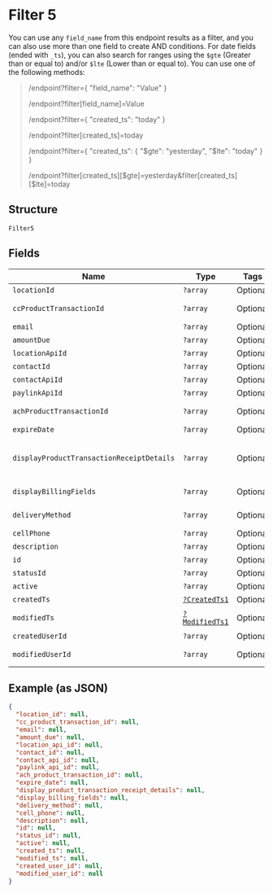 
# Filter 5

You can use any `field_name` from this endpoint results as a filter, and you can also use more than one field to create AND conditions. For date fields (ended with `_ts`), you can also search for ranges using the `$gte` (Greater than or equal to) and/or  `$lte` (Lower than or equal to). You can use one of the following methods:

> /endpoint?filter={ "field_name": "Value" }
> 
> /endpoint?filter[field_name]=Value
> 
> /endpoint?filter={ "created_ts": "today" }
> 
> /endpoint?filter[created_ts]=today
> 
> /endpoint?filter={ "created_ts": { "$gte": "yesterday", "$lte": "today" } }
> 
> /endpoint?filter[created_ts][$gte]=yesterday&filter[created_ts][$lte]=today

## Structure

`Filter5`

## Fields

| Name | Type | Tags | Description | Getter | Setter |
|  --- | --- | --- | --- | --- | --- |
| `locationId` | `?array` | Optional | - | getLocationId(): ?array | setLocationId(?array locationId): void |
| `ccProductTransactionId` | `?array` | Optional | - | getCcProductTransactionId(): ?array | setCcProductTransactionId(?array ccProductTransactionId): void |
| `email` | `?array` | Optional | - | getEmail(): ?array | setEmail(?array email): void |
| `amountDue` | `?array` | Optional | - | getAmountDue(): ?array | setAmountDue(?array amountDue): void |
| `locationApiId` | `?array` | Optional | - | getLocationApiId(): ?array | setLocationApiId(?array locationApiId): void |
| `contactId` | `?array` | Optional | - | getContactId(): ?array | setContactId(?array contactId): void |
| `contactApiId` | `?array` | Optional | - | getContactApiId(): ?array | setContactApiId(?array contactApiId): void |
| `paylinkApiId` | `?array` | Optional | - | getPaylinkApiId(): ?array | setPaylinkApiId(?array paylinkApiId): void |
| `achProductTransactionId` | `?array` | Optional | - | getAchProductTransactionId(): ?array | setAchProductTransactionId(?array achProductTransactionId): void |
| `expireDate` | `?array` | Optional | - | getExpireDate(): ?array | setExpireDate(?array expireDate): void |
| `displayProductTransactionReceiptDetails` | `?array` | Optional | - | getDisplayProductTransactionReceiptDetails(): ?array | setDisplayProductTransactionReceiptDetails(?array displayProductTransactionReceiptDetails): void |
| `displayBillingFields` | `?array` | Optional | - | getDisplayBillingFields(): ?array | setDisplayBillingFields(?array displayBillingFields): void |
| `deliveryMethod` | `?array` | Optional | - | getDeliveryMethod(): ?array | setDeliveryMethod(?array deliveryMethod): void |
| `cellPhone` | `?array` | Optional | - | getCellPhone(): ?array | setCellPhone(?array cellPhone): void |
| `description` | `?array` | Optional | - | getDescription(): ?array | setDescription(?array description): void |
| `id` | `?array` | Optional | - | getId(): ?array | setId(?array id): void |
| `statusId` | `?array` | Optional | - | getStatusId(): ?array | setStatusId(?array statusId): void |
| `active` | `?array` | Optional | - | getActive(): ?array | setActive(?array active): void |
| `createdTs` | [`?CreatedTs1`](../../doc/models/created-ts-1.md) | Optional | - | getCreatedTs(): ?CreatedTs1 | setCreatedTs(?CreatedTs1 createdTs): void |
| `modifiedTs` | [`?ModifiedTs1`](../../doc/models/modified-ts-1.md) | Optional | - | getModifiedTs(): ?ModifiedTs1 | setModifiedTs(?ModifiedTs1 modifiedTs): void |
| `createdUserId` | `?array` | Optional | - | getCreatedUserId(): ?array | setCreatedUserId(?array createdUserId): void |
| `modifiedUserId` | `?array` | Optional | - | getModifiedUserId(): ?array | setModifiedUserId(?array modifiedUserId): void |

## Example (as JSON)

```json
{
  "location_id": null,
  "cc_product_transaction_id": null,
  "email": null,
  "amount_due": null,
  "location_api_id": null,
  "contact_id": null,
  "contact_api_id": null,
  "paylink_api_id": null,
  "ach_product_transaction_id": null,
  "expire_date": null,
  "display_product_transaction_receipt_details": null,
  "display_billing_fields": null,
  "delivery_method": null,
  "cell_phone": null,
  "description": null,
  "id": null,
  "status_id": null,
  "active": null,
  "created_ts": null,
  "modified_ts": null,
  "created_user_id": null,
  "modified_user_id": null
}
```

